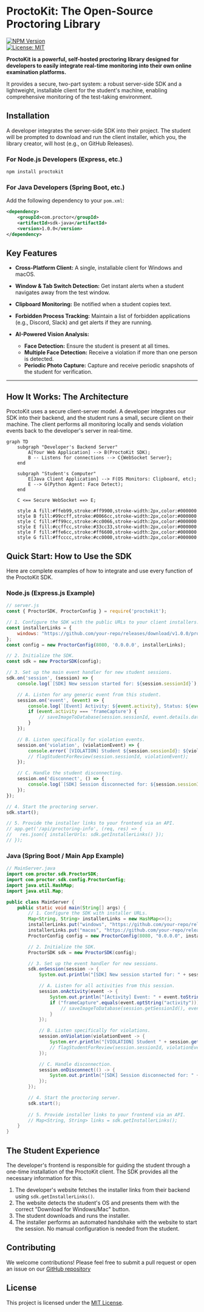 # ProctoKit: The Open-Source Proctoring Library

[![NPM Version](https://img.shields.io/npm/v/proctokit.svg)](https://www.npmjs.com/package/proctokit)  
[![License: MIT](https://img.shields.io/badge/License-MIT-yellow.svg)](https://opensource.org/licenses/MIT)

**ProctoKit is a powerful, self-hosted proctoring library designed for developers to easily integrate real-time monitoring into their own online examination platforms.**

It provides a secure, two-part system: a robust server-side SDK and a lightweight, installable client for the student's machine, enabling comprehensive monitoring of the test-taking environment.

## Installation

A developer integrates the server-side SDK into their project. The student will be prompted to download and run the client installer, which you, the library creator, will host (e.g., on GitHub Releases).

### For Node.js Developers (Express, etc.)

```bash
npm install proctokit
```

### For Java Developers (Spring Boot, etc.)

Add the following dependency to your `pom.xml`:

```xml
<dependency>
    <groupId>com.proctor</groupId>
    <artifactId>sdk-java</artifactId>
    <version>1.0.0</version>
</dependency>
```
## Key Features

- **Cross-Platform Client:** A single, installable client for Windows and macOS.

- **Window & Tab Switch Detection:** Get instant alerts when a student navigates away from the test window.

- **Clipboard Monitoring:** Be notified when a student copies text.

- **Forbidden Process Tracking:** Maintain a list of forbidden applications (e.g., Discord, Slack) and get alerts if they are running.

- **AI-Powered Vision Analysis:**
  - **Face Detection:** Ensure the student is present at all times.
  - **Multiple Face Detection:** Receive a violation if more than one person is detected.
  - **Periodic Photo Capture:** Capture and receive periodic snapshots of the student for verification.

---

## How It Works: The Architecture

ProctoKit uses a secure client-server model. A developer integrates our SDK into their backend, and the student runs a small, secure client on their machine. The client performs all monitoring locally and sends violation events back to the developer's server in real-time.

```mermaid
graph TD
    subgraph "Developer's Backend Server"
        A[Your Web Application] --> B(ProctoKit SDK);
        B -- Listens for connections --> C{WebSocket Server};
    end

    subgraph "Student's Computer"
        E[Java Client Application] --> F(OS Monitors: Clipboard, etc);
        E --> G(Python Agent: Face Detect);
    end

    C <== Secure WebSocket ==> E;

    style A fill:#ffeb99,stroke:#ff9900,stroke-width:2px,color:#000000
    style B fill:#99ccff,stroke:#0066cc,stroke-width:2px,color:#000000
    style C fill:#ff99cc,stroke:#cc0066,stroke-width:2px,color:#000000
    style E fill:#ccffcc,stroke:#33cc33,stroke-width:2px,color:#000000
    style F fill:#ffe6cc,stroke:#ff6600,stroke-width:2px,color:#000000
    style G fill:#ffcccc,stroke:#cc0000,stroke-width:2px,color:#000000
```

## Quick Start: How to Use the SDK

Here are complete examples of how to integrate and use every function of the ProctoKit SDK.

### Node.js (Express.js Example)

```javascript
// server.js
const { ProctorSDK, ProctorConfig } = require('proctokit');

// 1. Configure the SDK with the public URLs to your client installers.
const installerLinks = {
    windows: "https://github.com/your-repo/releases/download/v1.0.0/proctor-client-setup.exe",
};
const config = new ProctorConfig(8080, '0.0.0.0', installerLinks);

// 2. Initialize the SDK.
const sdk = new ProctorSDK(config);

// 3. Set up the main event handler for new student sessions.
sdk.on('session', (session) => {
    console.log(`[SDK] New session started for: ${session.sessionId}`);

    // A. Listen for any generic event from this student.
    session.on('event', (event) => {
        console.log(`[Event] Activity: ${event.activity}, Status: ${event.status}`);
        if (event.activity === 'frameCapture') {
            // saveImageToDatabase(session.sessionId, event.details.data);
        }
    });

    // B. Listen specifically for violation events.
    session.on('violation', (violationEvent) => {
        console.error(`[VIOLATION] Student ${session.sessionId}: ${violationEvent.details.message}`);
        // flagStudentForReview(session.sessionId, violationEvent);
    });

    // C. Handle the student disconnecting.
    session.on('disconnect', () => {
        console.log(`[SDK] Session disconnected for: ${session.sessionId}`);
    });
});

// 4. Start the proctoring server.
sdk.start();

// 5. Provide the installer links to your frontend via an API.
// app.get('/api/proctoring-info', (req, res) => {
//   res.json({ installerUrls: sdk.getInstallerLinks() });
// });
```

### Java (Spring Boot / Main App Example)

```java
// MainServer.java
import com.proctor.sdk.ProctorSDK;
import com.proctor.sdk.config.ProctorConfig;
import java.util.HashMap;
import java.util.Map;

public class MainServer {
    public static void main(String[] args) {
        // 1. Configure the SDK with installer URLs.
        Map<String, String> installerLinks = new HashMap<>();
        installerLinks.put("windows", "https://github.com/your-repo/releases/download/v1.0.0/proctor-client-setup.exe");
        installerLinks.put("macos", "https://github.com/your-repo/releases/download/v1.0.0/ProctorClient-1.0.dmg");
        ProctorConfig config = new ProctorConfig(8080, "0.0.0.0", installerLinks);

        // 2. Initialize the SDK.
        ProctorSDK sdk = new ProctorSDK(config);

        // 3. Set up the event handler for new sessions.
        sdk.onSession(session -> {
            System.out.println("[SDK] New session started for: " + session.getSessionId());

            // A. Listen for all activities from this session.
            session.onActivity(event -> {
                System.out.println("[Activity] Event: " + event.toString());
                if ("frameCapture".equals(event.optString("activity"))) {
                    // saveImageToDatabase(session.getSessionId(), event.getJSONObject("details").getString("data"));
                }
            });

            // B. Listen specifically for violations.
            session.onViolation(violationEvent -> {
                System.err.println("[VIOLATION] Student " + session.getSessionId() + ": " + violationEvent.toString());
                // flagStudentForReview(session.sessionId, violationEvent);
            });

            // C. Handle disconnection.
            session.onDisconnect(() -> {
                System.out.println("[SDK] Session disconnected for: " + session.getSessionId());
            });
        });

        // 4. Start the proctoring server.
        sdk.start();
        
        // 5. Provide installer links to your frontend via an API.
        // Map<String, String> links = sdk.getInstallerLinks();
    }
}
```

## The Student Experience

The developer's frontend is responsible for guiding the student through a one-time installation of the ProctoKit client. The SDK provides all the necessary information for this.

1. The developer's website fetches the installer links from their backend using `sdk.getInstallerLinks()`.
2. The website detects the student's OS and presents them with the correct "Download for Windows/Mac" button.
3. The student downloads and runs the installer.
4. The installer performs an automated handshake with the website to start the session. No manual configuration is needed from the student.

## Contributing

We welcome contributions! Please feel free to submit a pull request or open an issue on our [GitHub repository](https://github.com/Kamalesh0111/ProctoKit-proctoring-library)
## License

This project is licensed under the [MIT License](https://opensource.org/licenses/MIT).

